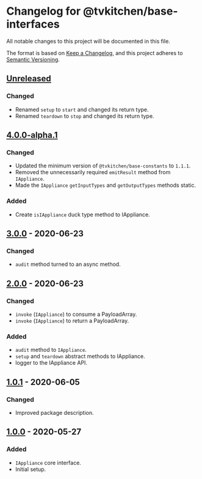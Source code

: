 # Changelog for @tvkitchen/base-interfaces

All notable changes to this project will be documented in this file.

The format is based on [Keep a Changelog](https://keepachangelog.com/en/1.0.0/),
and this project adheres to [Semantic Versioning](https://semver.org/spec/v2.0.0.html).

## [Unreleased]
### Changed
- Renamed `setup` to `start` and changed its return type.
- Renamed `teardown` to `stop` and changed its return type.

## [4.0.0-alpha.1]
### Changed
- Updated the minimum version of `@tvkitchen/base-constants` to `1.1.1`.
- Removed the unnecessarily required `emitResult` method from `IAppliance`.
- Made the `IAppliance` `getInputTypes` and `getOutputTypes` methods static.

### Added
- Create `isIAppliance` duck type method to IAppliance.

## [3.0.0] - 2020-06-23
### Changed
- `audit` method turned to an async method.

## [2.0.0] - 2020-06-23
### Changed
- `invoke` (`IAppliance`) to consume a PayloadArray.
- `invoke` (`IAppliance`) to return a PayloadArray.

### Added
- `audit` method to `IAppliance`.
- `setup` and `teardown` abstract methods to IAppliance.
- logger to the IAppliance API.

## [1.0.1] - 2020-06-05

### Changed
- Improved package description.

## [1.0.0] - 2020-05-27

### Added
- `IAppliance` core interface.
- Initial setup.

[Unreleased]: https://github.com/tvkitchen/base/compare/@tvkitchen/base-interfaces@4.0.0-alpha.1...HEAD
[4.0.0-alpha.1]: https://github.com/tvkitchen/base/compare/@tvkitchen/base-interfaces@3.0.0...4.0.0-alpha.1
[3.0.0]: https://github.com/tvkitchen/base/compare/@tvkitchen/base-interfaces@2.0.0...@tvkitchen/base-interfaces@3.0.0
[2.0.0]: https://github.com/tvkitchen/base/compare/@tvkitchen/base-interfaces@1.0.1...@tvkitchen/base-interfaces@2.0.0
[1.0.1]: https://github.com/tvkitchen/base/compare/@tvkitchen/base-interfaces@1.0.0...@tvkitchen/base-interfaces@1.0.1
[1.0.0]: https://github.com/tvkitchen/base/releases/tag/@tvkitchen/base-interfaces@1.0.0
